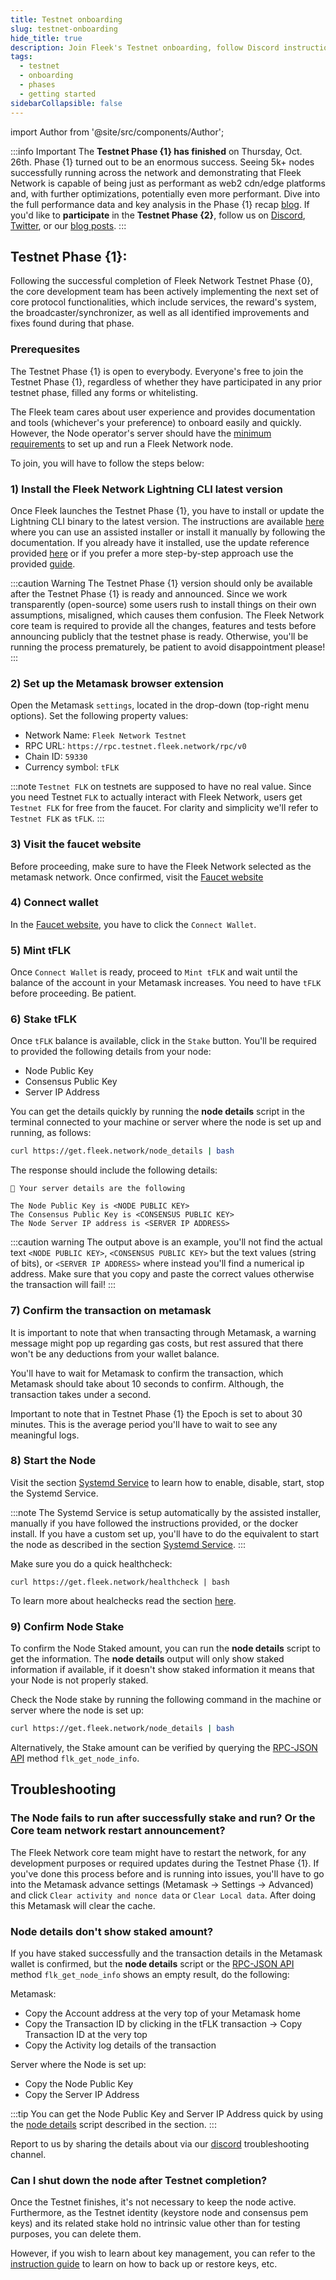 ```yaml
---
title: Testnet onboarding
slug: testnet-onboarding
hide_title: true
description: Join Fleek's Testnet onboarding, follow Discord instructions to install and verify your node. Check live updates, attend community calls, and ensure node is setup correctly. 
tags:
  - testnet
  - onboarding
  - phases
  - getting started
sidebarCollapsible: false
---
```


import Author from '@site/src/components/Author';

:::info Important
The **Testnet Phase {1} has finished** on Thursday, Oct. 26th. Phase {1} turned out to be an enormous success. Seeing 5k+ nodes successfully running across the network and demonstrating that Fleek Network is capable of being just as performant as web2 cdn/edge platforms and, with further optimizations, potentially even more performant. Dive into the full performance data and key analysis in the Phase {1} recap [blog](https://blog.fleek.network/post/fleek-network-phase-1-recap). If you'd like to **participate** in the **Testnet Phase {2}**, follow us on [Discord](https://discord.gg/fleekxyz), [Twitter](https://twitter.com/fleek_net), or our [blog posts](https://blog.fleek.network/).
:::

## Testnet Phase {1}:

Following the successful completion of Fleek Network Testnet Phase {0}, the core development team has been actively implementing the next set of core protocol functionalities, which include services, the reward's system, the broadcaster/synchronizer, as well as all identified improvements and fixes found during that phase.

### Prerequesites

The Testnet Phase {1} is open to everybody. Everyone's free to join the Testnet Phase {1}, regardless of whether they have participated in any prior testnet phase, filled any forms or whitelisting.

The Fleek team cares about user experience and provides documentation and tools (whichever's your preference) to onboard easily and quickly. However, the Node operator's server should have the [minimum requirements](/docs/node/requirements) to set up and run a Fleek Network node.

To join, you will have to follow the steps below:

### 1) Install the Fleek Network Lightning CLI latest version

Once Fleek launches the Testnet Phase {1}, you have to install or update the Lightning CLI binary to the latest version. The instructions are available [here](/docs/node/install) where you can use an assisted installer or install it manually by following the documentation. If you already have it installed, use the update reference provided [here](/references/Lightning%20CLI/update-cli-from-source-code) or if you prefer a more step-by-step approach use the provided [guide](/guides/Node%20Operators/updating-lightning).

:::caution Warning
The Testnet Phase {1} version should only be available after the Testnet Phase {1} is ready and announced. Since we work transparently (open-source) some users rush to install things on their own assumptions, misaligned, which causes them confusion. The Fleek Network core team is required to provide all the changes, features and tests before announcing publicly that the testnet phase is ready. Otherwise, you'll be running the process prematurely, be patient to avoid disappointment please!
:::

### 2) Set up the Metamask browser extension

Open the Metamask `settings`, located in the drop-down (top-right menu options). Set the following property values:

- Network Name: `Fleek Network Testnet`
- RPC URL: `https://rpc.testnet.fleek.network/rpc/v0`
- Chain ID: `59330`
- Currency symbol: `tFLK`

:::note
`Testnet FLK` on testnets are supposed to have no real value. Since you need Testnet `FLK` to actually interact with Fleek Network, users get `Testnet FLK` for free from the faucet. For clarity and simplicity we'll refer to `Testnet FLK` as `tFLK`.
:::

### 3) Visit the faucet website

Before proceeding, make sure to have the Fleek Network selected as the metamask network. Once confirmed, visit the [Faucet website](https://faucet.testnet.fleek.network/)

### 4) Connect wallet

In the [Faucet website](https://faucet.testnet.fleek.network/), you have to click the `Connect Wallet`.

### 5) Mint tFLK

Once `Connect Wallet` is ready, proceed to `Mint tFLK` and wait until the balance of the account in your Metamask increases. You need to have `tFLK` before proceeding. Be patient.

### 6) Stake tFLK

Once `tFLK` balance is available, click in the `Stake` button. You'll be required to provided the following details from your node:

- Node Public Key
- Consensus Public Key
- Server IP Address

You can get the details quickly by running the **node details** script in the terminal connected to your machine or server where the node is set up and running, as follows:

```sh
curl https://get.fleek.network/node_details | bash
```

The response should include the following details:

```
🤖 Your server details are the following

The Node Public Key is <NODE PUBLIC KEY>
The Consensus Public Key is <CONSENSUS PUBLIC KEY>
The Node Server IP address is <SERVER IP ADDRESS>
```

:::caution warning
The output above is an example, you'll not find the actual text `<NODE PUBLIC KEY>`, `<CONSENSUS PUBLIC KEY>` but the text values (string of bits), or `<SERVER IP ADDRESS>` where instead you'll find a numerical ip address.
Make sure that you copy and paste the correct values otherwise the transaction will fail!
:::

### 7) Confirm the transaction on metamask

It is important to note that when transacting through Metamask, a warning message might pop up regarding gas costs, but rest assured that there won't be any deductions from your wallet balance.

You'll have to wait for Metamask to confirm the transaction, which Metamask should take about 10 seconds to confirm. Although, the transaction takes under a second.

Important to note that in Testnet Phase {1} the Epoch is set to about 30 minutes. This is the average period you'll have to wait to see any meaningful logs.

### 8) Start the Node

Visit the section [Systemd Service](/docs/node/systemd-service) to learn how to enable, disable, start, stop the Systemd Service.

:::note
The Systemd Service is setup automatically by the assisted installer, manually if you have followed the instructions provided, or the docker install. If you have a custom set up, you'll have to do the equivalent to start the node as described in the section [Systemd Service](/docs/node/systemd-service).
:::

Make sure you do a quick healthcheck:

```
curl https://get.fleek.network/healthcheck | bash
```

To learn more about healchecks read the section [here](/docs/node/health-check).

### 9) Confirm Node Stake

To confirm the Node Staked amount, you can run the **node details** script to get the information. The **node details** output will only show staked information if available, if it doesn't show staked information it means that your Node is not properly staked.

Check the Node stake by running the following command in the machine or server where the node is set up:

```sh
curl https://get.fleek.network/node_details | bash
```

Alternatively, the Stake amount can be verified by querying the [RPC-JSON API](/docs/learn/the-network/#json-rpc-interface) method `flk_get_node_info`. 

## Troubleshooting

### The Node fails to run after successfully stake and run? Or the Core team network restart announcement?

The Fleek Network core team might have to restart the network, for any development purposes or required updates during the Testnet Phase {1}. If you've done this process before and is running into issues, you'll have to go into the Metamask advance settings (Metamask → Settings → Advanced) and click `Clear activity and nonce data` or `Clear Local data`. After doing this Metamask will clear the cache.

### Node details don't show staked amount?

If you have staked successfully and the transaction details in the Metamask wallet is confirmed, but the **node details** script or the [RPC-JSON API](/docs/learn/the-network/#json-rpc-interface) method `flk_get_node_info` shows an empty result, do the following:

Metamask:
- Copy the Account address at the very top of your Metamask home
- Copy the Transaction ID by clicking in the tFLK transaction → Copy Transaction ID at the very top
- Copy the Activity log details of the transaction

Server where the Node is set up:
- Copy the Node Public Key
- Copy the Server IP Address

:::tip
You can get the Node Public Key and Server IP Address quick by using the [node details](#6-stake-tflk) script described in the section.
:::

Report to us by sharing the details about via our [discord](https://discord.gg/fleekxyz) troubleshooting channel.

### Can I shut down the node after Testnet completion?

Once the Testnet finishes, it's not necessary to keep the node active. Furthermore, as the Testnet identity (keystore node and consensus pem keys) and its related stake hold no intrinsic value other than for testing purposes, you can delete them.

However, if you wish to learn about key management, you can refer to the [instruction guide](/guides/Node%20Operators/managing-the-keystore) to learn on how to back up or restore keys, etc.

<Author
    name="Helder Oliveira"
    image="https://github.com/heldrida.png"
    title="Software Developer + DX"
    url="https://github.com/heldrida"
/>